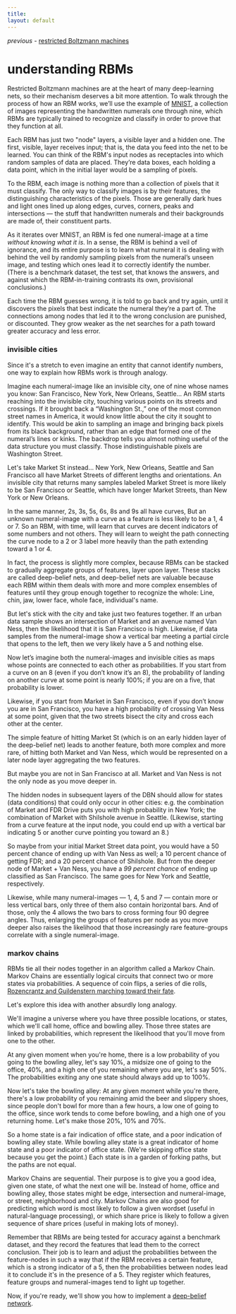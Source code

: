 ```yaml
---
title: 
layout: default
---
```


*previous* - [restricted Boltzmann machines](../restrictedboltzmannmachine.html)
# understanding RBMs

Restricted Boltzmann machines are at the heart of many deep-learning nets, so their mechanism deserves a bit more attention. 
To walk through the process of how an RBM works, we’ll use the example of [MNIST](../rbm-mnist-tutorial.html), a collection of images representing the handwritten numerals one through nine, which RBMs are typically trained to recognize and classify in order to prove that they function at all.

Each RBM has just two "node" layers, a visible layer and a hidden one. The first, visible, layer receives input; that is, the data you feed into the net to be learned. You can think of the RBM's input nodes as receptacles into which random samples of data are placed. They’re data boxes, each holding a data point, which in the initial layer would be a sampling of pixels. 

To the RBM, each image is nothing more than a collection of pixels that it must classify. The only way to classify images is by their features, the distinguishing characteristics of the pixels. Those are generally dark hues and light ones lined up along edges, curves, corners, peaks and intersections — the stuff that handwritten numerals and their backgrounds are made of, their constituent parts.

As it iterates over MNIST, an RBM is fed one numeral-image at a time *without knowing what it is*. In a sense, the RBM is behind a veil of ignorance, and its entire purpose is to learn what numeral it is dealing with behind the veil by randomly sampling pixels from the numeral’s unseen image, and testing which ones lead it to correctly identify the number. (There is a benchmark dataset, the test set, that knows the answers, and against which the RBM-in-training contrasts its own, provisional conclusions.)

Each time the RBM guesses wrong, it is told to go back and try again, until it discovers the pixels that best indicate the numeral they’re a part of. The connections among nodes that led it to the wrong conclusion are punished, or discounted. They grow weaker as the net searches for a path toward greater accuracy and less error.

### invisible cities

Since it's a stretch to even imagine an entity that cannot identify numbers, one way to explain how RBMs work is through analogy.

Imagine each numeral-image like an invisible city, one of nine whose names you know: San Francisco, New York, New Orleans, Seattle… An RBM starts reaching into the invisible city, touching various points on its streets and crossings. If it brought back a “Washington St.,” one of the most common street names in America, it would know little about the city it sought to identify. This would be akin to sampling an image and bringing back pixels from its black background, rather than an edge that formed one of the numeral’s lines or kinks. The backdrop tells you almost nothing useful of the data structure you must classify. Those indistinguishable pixels are Washington Street.

Let's take Market St instead… New York, New Orleans, Seattle and San Francisco all have Market Streets of different lengths and orientations. An invisible city that returns many samples labeled Market Street is more likely to be San Francisco or Seattle, which have longer Market Streets, than New York or New Orleans.

In the same manner, 2s, 3s, 5s, 6s, 8s and 9s all have curves, But an unknown numeral-image with a curve as a feature is less likely to be a 1, 4 or 7. So an RBM, with time, will learn that curves are decent indicators of some numbers and not others. They will learn to weight the path connecting the curve node to a 2 or 3 label more heavily than the path extending toward a 1 or 4. 

In fact, the process is slightly more complex, because RBMs can be stacked to gradually aggregate groups of features, layer upon layer. These stacks are called deep-belief nets, and deep-belief nets are valuable because each RBM within them deals with more and more complex ensembles of features until they group enough together to recognize the whole: Line, chin, jaw, lower face, whole face, individual's name. 

But let's stick with the city and take just two features together. If an urban data sample shows an intersection of Market and an avenue named Van Ness, then the likelihood that it is San Francisco is high. Likewise, if data samples from the numeral-image show a vertical bar meeting a partial circle that opens to the left, then we very likely have a 5 and nothing else. 

Now let’s imagine both the numeral-images and invisible cities as maps whose points are connected to each other as probabilities. If you start from a curve on an 8 (even if you don’t know it’s an 8), the probability of landing on another curve at some point is nearly 100%; if you are on a five, that probability is lower. 

Likewise, if you start from Market in San Francisco, even if you don’t know you are in San Francisco, you have a high probability of crossing Van Ness at some point, given that the two streets bisect the city and cross each other at the center.

The simple feature of hitting Market St (which is on an early hidden layer of the deep-belief net) leads to another feature, both more complex and more rare, of hitting both Market and Van Ness, which would be represented on a later node layer aggregating the two features.

But maybe you are not in San Francisco at all. Market and Van Ness is not the only node as you move deeper in. 

The hidden nodes in subsequent layers of the DBN should allow for states (data conditions) that could only occur in other cities: e.g. the combination of Market and FDR Drive puts you with high probability in New York; the combination of Market with Shilshole avenue in Seattle. (Likewise, starting from a curve feature at the input node, you could end up with a vertical bar indicating 5 or another curve pointing you toward an 8.)

So maybe from your initial Market Street data point, you would have a 50 percent chance of ending up with Van Ness as well; a 10 percent chance of getting FDR; and a 20 percent chance of Shilshole. But from the deeper node of Market + Van Ness, you have a *99 percent chance* of ending up classified as San Francisco. The same goes for New York and Seattle, respectively. 

Likewise, while many numeral-images — 1, 4, 5 and 7 — contain more or less vertical bars, only three of them also contain horizontal bars. And of those, only the 4 allows the two bars to cross forming four 90 degree angles. Thus, enlarging the groups of features per node as you move deeper also raises the likelihood that those increasingly rare feature-groups correlate with a single numeral-image. 

### markov chains

RBMs tie all their nodes together in an algorithm called a Markov Chain. Markov Chains are essentially logical circuits that connect two or more states via probabilities. A sequence of coin flips, a series of die rolls, [Rozencrantz and Guildenstern marching toward their fate](https://en.wikipedia.org/wiki/Rosencrantz_and_Guildenstern_Are_Dead). 

Let's explore this idea with another absurdly long analogy. 

We'll imagine a universe where you have three possible locations, or states, which we'll call home, office and bowling alley. Those three states are linked by probabilities, which represent the likelihood that you'll move from one to the other. 

At any given moment when you're home, there is a low probability of you going to the bowling alley, let's say 10%, a midsize one of going to the office, 40%, and a high one of you remaining where you are, let's say 50%. The probabilities exiting any one state should always add up to 100%.

Now let's take the bowling alley: At any given moment while you're there, there's a low probability of you remaining amid the beer and slippery shoes, since people don't bowl for more than a few hours, a low one of going to the office, since work tends to come before bowling, and a high one of you returning home. Let's make those 20%, 10% and 70%. 

So a home state is a fair indication of office state, and a poor indication of bowling alley state. While bowling alley state is a great indicator of home state and a poor indicator of office state. (We're skipping office state because you get the point.) Each state is in a garden of forking paths, but the paths are not equal.

Markov Chains are sequential. Their purpose is to give you a good idea, given one state, of what the next one will be. Instead of home, office and bowling alley, those states might be edge, intersection and numeral-image, or street, neighborhood and city. Markov Chains are also good for predicting which word is most likely to follow a given wordset (useful in natural-language processing), or which share price is likely to follow a given sequence of share prices (useful in making lots of money).

Remember that RBMs are being tested for accuracy against a benchmark dataset, and they record the features that lead them to the correct conclusion. Their job is to learn and adjust the probabilities between the feature-nodes in such a way that if the RBM receives a certain feature, which is a strong indicator of a 5, then the probabilities between nodes lead it to conclude it's in the presence of a 5. They register which features, feature groups and numeral-images tend to light up together. 

Now, if you're ready, we'll show you how to implement a [deep-belief network](../deepbeliefnetwork.html).
